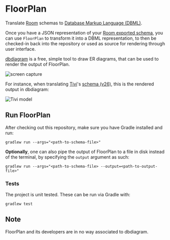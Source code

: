 # FloorPlan

Translate [Room](https://developer.android.com/topic/libraries/architecture/room) schemas to [Database Markup Language (DBML)](https://www.dbml.org/home/).

Once you have a JSON representation of your [Room exported schema](https://developer.android.com/training/data-storage/room/migrating-db-versions#export-schema), you can use `FloorPlan` to transform it into a DBML representation, to then be checked-in back into the repository or used as source for rendering through user interface.

[dbdiagram](https://dbdiagram.io/) is a free, simple tool to draw ER diagrams, that can be used to render the output of FloorPlan.

![screen capture](https://raw.githubusercontent.com/julioz/FloorPlan/master/docs/screencapture.gif)

For instance, when translating [Tivi](https://github.com/chrisbanes/tivi)'s [schema (v26)](https://github.com/chrisbanes/tivi/blob/master/data-android/schemas/app.tivi.data.TiviRoomDatabase/26.json), this is the rendered output in dbdiagram:

![Tivi model](https://raw.githubusercontent.com/julioz/FloorPlan/master/docs/Tivi26SchemaRender.png)

## Run FloorPlan

After checking out this repository, make sure you have Gradle installed and run:
```
gradlew run --args="<path-to-schema-file>"
```

**Optionally**, one can also pipe the output of FloorPlan to a file in disk instead of the terminal, by specifying the `output` argument as such:
```
gradlew run --args="<path-to-schema-file> --output=<path-to-output-file>"
```

### Tests

The project is unit tested. These can be run via Gradle with:
```
gradlew test
```

## Note

FloorPlan and its developers are in no way associated to dbdiagram.
